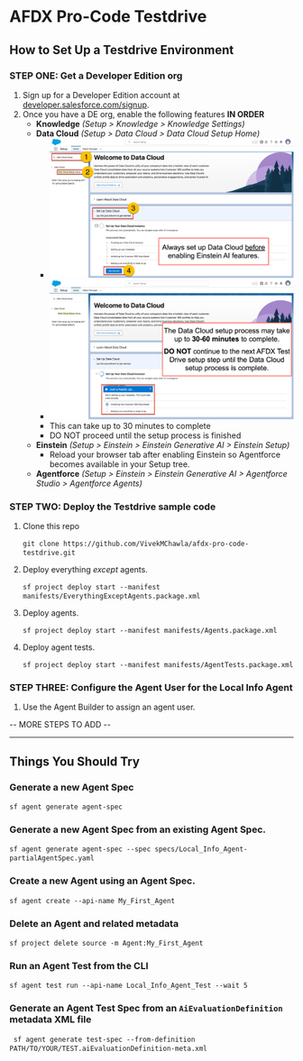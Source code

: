 # AFDX Pro-Code Testdrive

## How to Set Up a Testdrive Environment

### STEP ONE: Get a Developer Edition org
1. Sign up for a Developer Edition account at [developer.salesforce.com/signup](https://developer.salesforce.com/signup).
2. Once you have a DE org, enable the following features **IN ORDER**
   - **Knowledge** *(Setup > Knowledge > Knowledge Settings)*
   - **Data Cloud** *(Setup > Data Cloud > Data Cloud Setup Home)*
     - ![Data Cloud Setup](images/data-cloud-setup-start.png)
     - ![Data Cloud Setup](images/data-cloud-setup-wait.png)
     - This can take up to 30 minutes to complete
     - DO NOT proceed until the setup process is finished
   - **Einstein** *(Setup > Einstein > Einstein Generative AI > Einstein Setup)*
     - Reload your browser tab after enabling Einstein so Agentforce becomes available in your Setup tree.
   - **Agentforce** *(Setup > Einstein > Einstein Generative AI > Agentforce Studio > Agentforce Agents)*

### STEP TWO: Deploy the Testdrive sample code
1. Clone this repo
   ```
   git clone https://github.com/VivekMChawla/afdx-pro-code-testdrive.git
   ```
2. Deploy everything *except* agents.
   ```
   sf project deploy start --manifest manifests/EverythingExceptAgents.package.xml
   ```
3. Deploy agents.
   ```
   sf project deploy start --manifest manifests/Agents.package.xml
   ```
4. Deploy agent tests.
   ```
   sf project deploy start --manifest manifests/AgentTests.package.xml
   ```

### STEP THREE: Configure the Agent User for the Local Info Agent
1. Use the Agent Builder to assign an agent user.

-- MORE STEPS TO ADD -- 

---

## Things You Should Try

### Generate a new Agent Spec
```
sf agent generate agent-spec
```
### Generate a new Agent Spec from an existing Agent Spec.
```
sf agent generate agent-spec --spec specs/Local_Info_Agent-partialAgentSpec.yaml 
```
### Create a new Agent using an Agent Spec.
```
sf agent create --api-name My_First_Agent
```
### Delete an Agent and related metadata
```
sf project delete source -m Agent:My_First_Agent  
```
### Run an Agent Test from the CLI
```
sf agent test run --api-name Local_Info_Agent_Test --wait 5
```
### Generate an Agent Test Spec from an `AiEvaluationDefinition` metadata XML file
```
 sf agent generate test-spec --from-definition PATH/TO/YOUR/TEST.aiEvaluationDefinition-meta.xml
```
